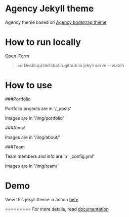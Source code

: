 Agency Jekyll theme
====================

Agency theme based on [Agency bootstrap theme ](http://startbootstrap.com/templates/agency/)

# How to run locally

Open iTerm

> cd Desktop/stellstudio.github.io
> jekyll serve --watch

# How to use

###Portfolio 

Portfolio projects are in '/_posts'

Images are in '/img/portfolio'

###About

Images are in '/img/about/'

###Team

Team members and info are in '_config.yml'

Images are in '/img/team/'


# Demo

View this jekyll theme in action [here](https://y7kim.github.io/agency-jekyll-theme)

=========
For more details, read [documentation](http://jekyllrb.com/)
